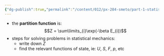 ```yaml
---
{"dg-publish":true,"permalink":"/content/012/px-284-smeto/part-1-statistical-mechanics/e-single-particle-partition-function/px-284-e0-solving-problems-in-statistical-mechanics/","noteIcon":"1","created":"2025-08-27T13:14:15.586+01:00","updated":"2024-11-27T18:04:35.000+00:00"}
---
```


- the **partition function** is:
$$Z = \sum\limits_{i}\exp(-\beta E_{i})$$
- steps for solving problems in statistical mechanics:
	- write down $Z$
	- find the relevant functions of state, ie: $U$, $S$, $F$, $p$, etc
